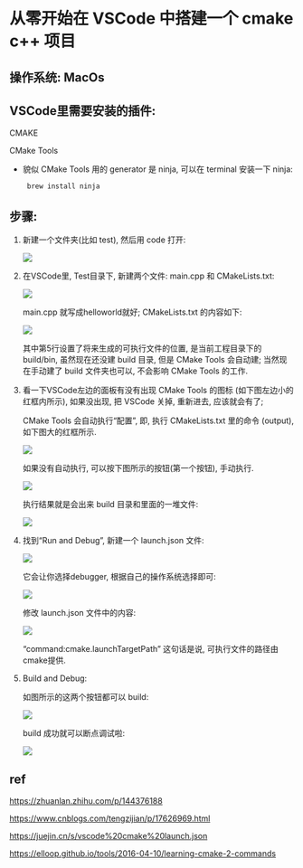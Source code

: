 
# 从零开始在 VSCode 中搭建一个 cmake c++ 项目

## 操作系统: MacOs

## VSCode里需要安装的插件:
 
 CMAKE

 CMake Tools

 * 貌似 CMake Tools 用的 generator 是 ninja, 可以在 terminal 安装一下 ninja:
    
        brew install ninja


## 步骤:

1) 新建一个文件夹(比如 test), 然后用 code 打开:

    ![](figures/VSCode_CMake/f0_test_dir.png)

2) 在VSCode里, Test目录下, 新建两个文件: main.cpp 和 CMakeLists.txt:

    ![](figures/VSCode_CMake/f1.1_new_files.png)

    main.cpp 就写成helloworld就好; CMakeLists.txt 的内容如下:

    ![](figures/VSCode_CMake/f1.2_file_contents.png)

    其中第5行设置了将来生成的可执行文件的位置, 是当前工程目录下的 build/bin, 虽然现在还没建 build 目录, 但是 CMake Tools 会自动建; 当然现在手动建了 build 文件夹也可以, 不会影响 CMake Tools 的工作.

3) 看一下VSCode左边的面板有没有出现 CMake Tools 的图标 (如下图左边小的红框内所示), 如果没出现, 把 VSCode 关掉, 重新进去, 应该就会有了;

    CMake Tools 会自动执行“配置”, 即, 执行 CMakeLists.txt 里的命令 (output), 如下图大的红框所示.

    ![](figures/VSCode_CMake/f3.1_cmake_tools_cfg.png)

    如果没有自动执行, 可以按下图所示的按钮(第一个按钮), 手动执行.

    ![](figures/VSCode_CMake/f3.3_outline_and_cfg_button.png)

    执行结果就是会出来 build 目录和里面的一堆文件:

    ![](figures/VSCode_CMake/f3.2_the_build_dir.png)

4) 找到“Run and Debug”, 新建一个 launch.json 文件:

    ![](figures/VSCode_CMake/f4.1_the_dbg_panel.png)

    它会让你选择debugger, 根据自己的操作系统选择即可:  

    ![](figures/VSCode_CMake/f4.2_select_debugger.png)

    修改 launch.json 文件中的内容:

    ![](figures/VSCode_CMake/f4.3_launch_json.png)

    “command:cmake.launchTargetPath” 这句话是说, 可执行文件的路径由cmake提供. 

5) Build and Debug:
    
    如图所示的这两个按钮都可以 build:

    ![](figures/VSCode_CMake/f4.4_build.png)

    build 成功就可以断点调试啦:

    ![](figures/VSCode_CMake/f4.5_breakpoint_debug.png)


## ref

https://zhuanlan.zhihu.com/p/144376188

https://www.cnblogs.com/tengzijian/p/17626969.html

https://juejin.cn/s/vscode%20cmake%20launch.json

https://elloop.github.io/tools/2016-04-10/learning-cmake-2-commands



